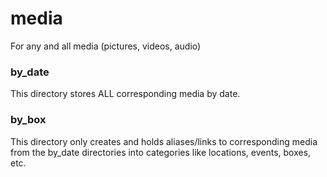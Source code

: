 # media
For any and all media (pictures, videos, audio)

### by_date
This directory stores ALL corresponding media by date.

### by_box
This directory only creates and holds aliases/links to corresponding media from the by_date directories into categories like locations, events, boxes, etc.